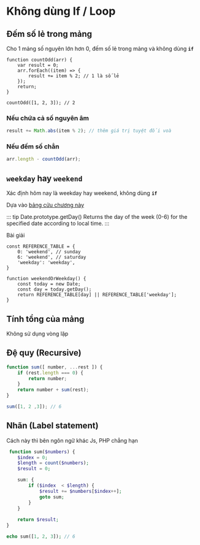 # Không dùng If / Loop

## Đếm số lẻ trong mảng 

Cho 1 mảng số nguyên lớn hơn 0, đếm số lẻ trong mảng và không dùng **`if`**

```js{4}
function countOdd(arr) {
    var result = 0;
    arr.forEach((item) => {
        result += item % 2; // 1 là số lẻ
    });
    return;
}

countOdd([1, 2, 3]); // 2 
```

### Nếu chứa cả số nguyên âm
```js
result += Math.abs(item % 2); // thêm giá trị tuyệt đối voà
```

### Nếu đếm số chẳn 

```js
arr.length - countOdd(arr);
```

## `weekday` hay `weekend`

Xác định hôm nay là weekday hay weekend, không dùng  **`if`**


Dựa vào [bảng cửu chương này](https://developer.mozilla.org/en-US/docs/Web/JavaScript/Reference/Global_Objects/Date)

::: tip Date.prototype.getDay()
Returns the day of the week (0-6) for the specified date according to local time.
:::

Bài giải

```js{10}
const REFERENCE_TABLE = {
    0: 'weekend', // sunday
    6: 'weekend', // saturday
    'weekday': 'weekday', 
}

function weekendOrWeekday() {
    const today = new Date;
    const day = today.getDay();
    return REFERENCE_TABLE[day] || REFERENCE_TABLE['weekday'];
}
```


## Tính tổng của mảng

Không sử dụng vòng lặp 

## Đệ quy (Recursive)
```js
function sum([ number, ...rest ]) {
    if (rest.length === 0) { 
        return number;
    }
    return number + sum(rest);
}

sum([1, 2 ,3]); // 6
```

## Nhãn (Label statement)

Cách này thì bên ngôn ngữ khác Js, PHP chẳng hạn 

```php
 function sum($numbers) {
    $index = 0; 
    $length = count($numbers);
    $result = 0;

    sum: {
        if ($index  < $length) {
            $result += $numbers[$index++];
            goto sum;
        }
    }
   
    return $result;
}

echo sum([1, 2, 3]); // 6
```
